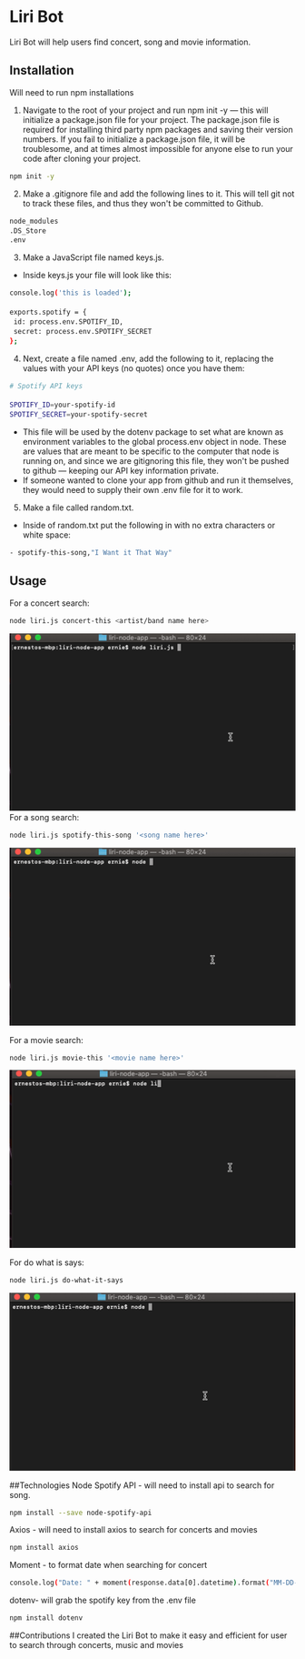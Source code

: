 # Liri Bot
Liri Bot will help users find concert, song and movie information. 
## Installation
Will need to run npm installations 
1. Navigate to the root of your project and run npm init -y — this will initialize a package.json file for your project. The package.json file is required for installing third party npm packages and saving their version numbers. If you fail to initialize a package.json file, it will be troublesome, and at times almost impossible for anyone else to run your code after cloning your project.
```bash
npm init -y
```
2. Make a .gitignore file and add the following lines to it. This will tell git not to track these files, and thus they won't be committed to Github.
```bash
node_modules
.DS_Store
.env
```
3. Make a JavaScript file named keys.js.
 - Inside keys.js your file will look like this:
 ```bash
console.log('this is loaded');

exports.spotify = {
  id: process.env.SPOTIFY_ID,
  secret: process.env.SPOTIFY_SECRET
};

```
4. Next, create a file named .env, add the following to it, replacing the values with your API keys (no quotes) once you have them:
```bash
# Spotify API keys

SPOTIFY_ID=your-spotify-id
SPOTIFY_SECRET=your-spotify-secret

```
- This file will be used by the dotenv package to set what are known as environment variables to the global process.env object in node. These are values that are meant to be specific to the computer that node is running on, and since we are gitignoring this file, they won't be pushed to github — keeping our API key information private.
- If someone wanted to clone your app from github and run it themselves, they would need to supply their own .env file for it to work.

5. Make a file called random.txt.

- Inside of random.txt put the following in with no extra characters or white space:

```bash
- spotify-this-song,"I Want it That Way"
```




## Usage
For a concert search: 
```bash
node liri.js concert-this <artist/band name here>
```
![](concertgif.gif)
For a song search:
```bash
node liri.js spotify-this-song '<song name here>'
```
![](spotify.gif)

For a movie search:
```bash
node liri.js movie-this '<movie name here>'
```
![](movie.gif)

For do what is says:
```bash
node liri.js do-what-it-says
```
![](default.gif)

##Technologies
Node Spotify API - will need to install api to search for song. 
```bash
npm install --save node-spotify-api
```
Axios - will need to install axios to search for concerts and movies
```bash
npm install axios
```
Moment - to format date when searching for concert
```bash
console.log("Date: " + moment(response.data[0].datetime).format("MM-DD-YYYY"));

```
dotenv- will grab the spotify key from the .env file 
```bash
npm install dotenv
```

##Contributions
I created the Liri Bot to make it easy and efficient for user to search through concerts, music and movies

